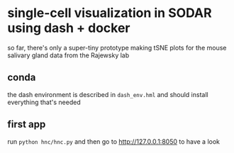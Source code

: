 # single-cell visualization in SODAR using dash + docker

so far,  there's only a super-tiny prototype making tSNE plots for the mouse salivary gland data from the Rajewsky lab

## conda

the dash environment is described in `dash_env.hml` and should install everything that's needed

## first app

run `python hnc/hnc.py` and then go to http://127.0.0.1:8050 to have a look

